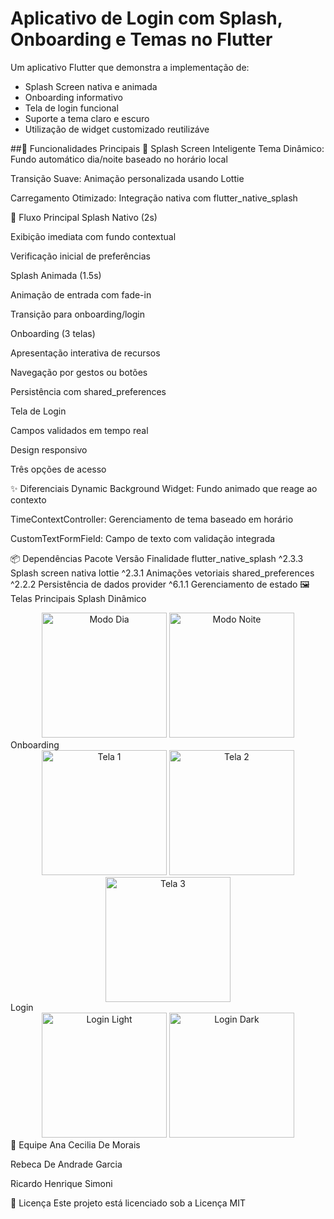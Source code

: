 #  Aplicativo de Login com Splash, Onboarding e Temas no Flutter

Um aplicativo Flutter que demonstra a implementação de:
- Splash Screen nativa e animada
- Onboarding informativo
- Tela de login funcional
- Suporte a tema claro e escuro
- Utilização de widget customizado reutilizáve

##🌟 Funcionalidades Principais
🎨 Splash Screen Inteligente
Tema Dinâmico: Fundo automático dia/noite baseado no horário local

Transição Suave: Animação personalizada usando Lottie

Carregamento Otimizado: Integração nativa com flutter_native_splash

🚀 Fluxo Principal
Splash Nativo (2s)

Exibição imediata com fundo contextual

Verificação inicial de preferências

Splash Animada (1.5s)

Animação de entrada com fade-in

Transição para onboarding/login

Onboarding (3 telas)

Apresentação interativa de recursos

Navegação por gestos ou botões

Persistência com shared_preferences

Tela de Login

Campos validados em tempo real

Design responsivo

Três opções de acesso

✨ Diferenciais
Dynamic Background Widget: Fundo animado que reage ao contexto

TimeContextController: Gerenciamento de tema baseado em horário

CustomTextFormField: Campo de texto com validação integrada

📦 Dependências
Pacote	Versão	Finalidade
flutter_native_splash	^2.3.3	Splash screen nativa
lottie	^2.3.1	Animações vetoriais
shared_preferences	^2.2.2	Persistência de dados
provider	^6.1.1	Gerenciamento de estado
🖼️ Telas Principais
Splash Dinâmico
<div align="center"> <img src="assets/screenshots/day_splash.png" width="200" alt="Modo Dia"> <img src="assets/screenshots/night_splash.png" width="200" alt="Modo Noite"> </div>
Onboarding
<div align="center"> <img src="assets/screenshots/onboarding1.png" width="200" alt="Tela 1"> <img src="assets/screenshots/onboarding2.png" width="200" alt="Tela 2"> <img src="assets/screenshots/onboarding3.png" width="200" alt="Tela 3"> </div>
Login
<div align="center"> <img src="assets/screenshots/login_light.png" width="200" alt="Login Light"> <img src="assets/screenshots/login_dark.png" width="200" alt="Login Dark"> </div>
👥 Equipe
Ana Cecilia De Morais

Rebeca De Andrade Garcia

Ricardo Henrique Simoni

📄 Licença
Este projeto está licenciado sob a Licença MIT 
